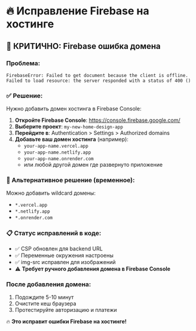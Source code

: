# 🔥 Исправление Firebase на хостинге

## 🚨 КРИТИЧНО: Firebase ошибка домена

### Проблема:
```
FirebaseError: Failed to get document because the client is offline.
Failed to load resource: the server responded with a status of 400 ()
```

### ✅ Решение:
Нужно добавить домен хостинга в Firebase Console:

1. **Откройте Firebase Console**: https://console.firebase.google.com/
2. **Выберите проект**: `my-new-home-design-app`
3. **Перейдите в**: Authentication > Settings > Authorized domains
4. **Добавьте ваш домен хостинга** (например):
   - `your-app-name.vercel.app`
   - `your-app-name.netlify.app`
   - `your-app-name.onrender.com`
   - или любой другой домен где развернуто приложение

### 🔧 Альтернативное решение (временное):
Можно добавить wildcard домены:
- `*.vercel.app`
- `*.netlify.app`
- `*.onrender.com`

### 📋 Статус исправлений в коде:
- ✅ CSP обновлен для backend URL
- ✅ Переменные окружения настроены
- ✅ img-src исправлен для изображений
- ⚠️ **Требует ручного добавления домена в Firebase Console**

### После добавления домена:
1. Подождите 5-10 минут
2. Очистите кеш браузера
3. Протестируйте авторизацию и платежи

🔥 **Это исправит ошибки Firebase на хостинге!**